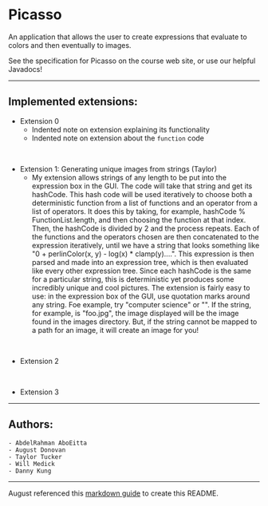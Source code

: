 # Picasso

An application that allows the user to create expressions that
evaluate to colors and then eventually to images.

See the specification for Picasso on the course web site,
or use our helpful Javadocs!


___

## Implemented extensions:

- Extension 0  
	- Indented note on extension explaining its functionality  
	- Indented note on extension about the `function` code  
<br>

- Extension 1: Generating unique images from strings (Taylor)
	- My extension allows strings of any length to be put into the expression box in the GUI. The code will take that string and 
	get its hashCode. This hash code will be used iteratively to choose both a deterministic function from a list of functions and an
	operator from a list of operators. It does this by taking, for example, hashCode % FunctionList.length, and then choosing the 
	function at that index. Then, the hashCode is divided by 2 and the process repeats. Each of the functions and the operators chosen 
	are then concatenated to the expression iteratively, until we have a string that looks something like "0 + perlinColor(x, y) - 
	log(x) * clamp(y)....". This expression is then parsed and made into an expression tree, which is then evaluated like every other 
	expression tree. Since each hashCode is the same for a particular string, this is deterministic yet produces some incredibly 
	unique and cool pictures. The extension is fairly easy to use: in the expression box of the GUI, use quotation marks around any 
	string. Foe example, try "computer science" or  "<your name>". If the string, for example, is "foo.jpg", the image displayed will 
	be the image found in the  images directory. But, if the string cannot be mapped to a path for an image, it will create an image 
	for you!
<br>

- Extension 2  
<br>

- Extension 3  

___

## Authors:  
	
	- AbdelRahman AboEitta
	- August Donovan
	- Taylor Tucker
	- Will Medick
	- Danny Kung

___ 

August referenced this [markdown guide](https://www.markdownguide.org/basic-syntax/) to create this README.